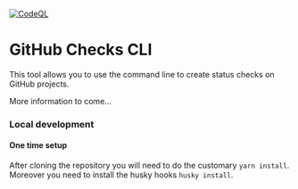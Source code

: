 [![CodeQL](https://github.com/e0ipso/gh-checks-cli/actions/workflows/codeql-analysis.yml/badge.svg)](https://github.com/e0ipso/gh-checks-cli/actions/workflows/codeql-analysis.yml)

# GitHub Checks CLI

This tool allows you to use the command line to create status checks on GitHub projects.

More information to come...

### Local development

#### One time setup

After cloning the repository you will need to do the customary `yarn install`. Moreover you need to install the husky
hooks `husky install`.
